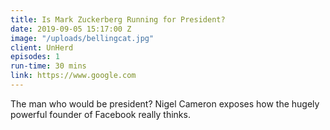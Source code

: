 ```yaml
---
title: Is Mark Zuckerberg Running for President?
date: 2019-09-05 15:17:00 Z
image: "/uploads/bellingcat.jpg"
client: UnHerd
episodes: 1
run-time: 30 mins
link: https://www.google.com
---
```


The man who would be president? Nigel Cameron exposes how the hugely powerful founder of Facebook really thinks. 
